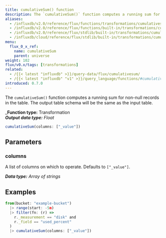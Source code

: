 ```yaml
---
title: cumulativeSum() function
description: The `cumulativeSum()` function computes a running sum for non-null records in the table.
aliases:
  - /influxdb/v2.0/reference/flux/functions/transformations/cumulativesum
  - /influxdb/v2.0/reference/flux/functions/built-in/transformations/cumulativesum/
  - /influxdb/v2.0/reference/flux/stdlib/built-in/transformations/cumulativesum/
  - /influxdb/cloud/reference/flux/stdlib/built-in/transformations/cumulativesum/
menu:
  flux_0_x_ref:
    name: cumulativeSum
    parent: universe
weight: 102
flux/v0.x/tags: [transformations]
related:
  - /{{< latest "influxdb" >}}/query-data/flux/cumulativesum/
  - /{{< latest "influxdb" "v1" >}}/query_language/functions/#cumulative-sum, InfluxQL – CUMULATIVE_SUM()
introduced: 0.7.0
---
```


The `cumulativeSum()` function computes a running sum for non-null records in the table.
The output table schema will be the same as the input table.

_**Function type:** Transformation  
_**Output data type:** Float_

```js
cumulativeSum(columns: ["_value"])
```

## Parameters

### columns
A list of columns on which to operate.
Defaults to `["_value"]`.

_**Data type:** Array of strings_

## Examples
```js
from(bucket: "example-bucket")
  |> range(start: -5m)
  |> filter(fn: (r) =>
    r._measurement == "disk" and
    r._field == "used_percent"
  )
  |> cumulativeSum(columns: ["_value"])
```
